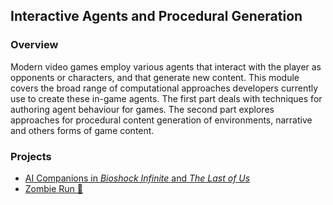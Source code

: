 ## Interactive Agents and Procedural Generation

### Overview
Modern video games employ various agents that interact with the player as opponents or characters, and that generate new content.  This module covers the broad range of computational approaches developers currently use to create these in-game agents.  The first part deals with techniques for authoring agent behaviour for games. The second part explores approaches for procedural content generation of environments, narrative and others forms of game content.

### Projects
- [AI Companions in _Bioshock Infinite_ and _The Last of Us_](https://github.com/mughees-asif/postgraduate-artificial-intelligence/tree/master/Semester%20B/Interactive%20Agents%20%26%20Procedural%20Generation/projects/project1)
- [Zombie Run 🧟](https://github.com/mughees-asif/zombie-run)
